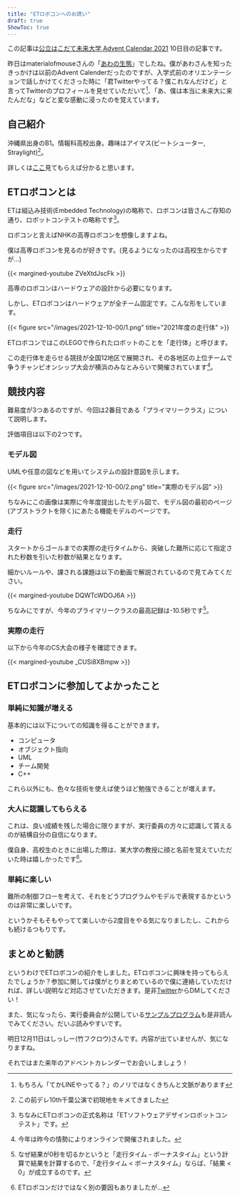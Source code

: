 ```yaml
---
title: "ETロボコンへのお誘い"
draft: true
ShowToc: true
---
```


この記事は[公立はこだて未来大学 Advent Calendar 2021](https://adventar.org/calendars/6526) 10日目の記事です。

昨日はmaterialofmouseさんの「[あわの生態](https://hackmd.io/_libYXxDTOaPbQqTgB5hEQ)」でしたね。僕があわさんを知ったきっかけは以前のAdvent Calenderだったのですが、入学式前のオリエンテーションで話しかけてくださった時に「君Twitterやってる？僕これなんだけど」と言ってTwitterのプロフィールを見せていただいて[^1]、「あ、僕は本当に未来大に来たんだな」などと変な感動に浸ったのを覚えています。

[^1]: もちろん「てかLINEやってる？」のノリではなくきちんと文脈があります

## 自己紹介

沖縄県出身のB1。情報科高校出身。趣味はアイマス(ビートシューター, Straylight)[^2]。

詳しくは[ここ](/about/)見てもらえば分かると思います。

[^2]: この前デレ10th千葉公演で初現地をキメてきました

## ETロボコンとは

ETは組込み技術(Embedded Technology)の略称で、ロボコンは皆さんご存知の通り、ロボットコンテストの略称です[^3]。

ロボコンと言えばNHKの高専ロボコンを想像しますよね。

僕は高専ロボコンを見るのが好きです。(見るようになったのは高校生からですが...)

{{< margined-youtube ZVeXtdJscFk >}}

高専のロボコンはハードウェアの設計から必要になります。

しかし、ETロボコンはハードウェアが全チーム固定です。こんな形をしています。

{{< figure src="/images/2021-12-10-00/1.png" title="2021年度の走行体" >}}

ETロボコンではこのLEGOで作られたロボットのことを「走行体」と呼びます。

この走行体を走らせる競技が全国12地区で展開され、その各地区の上位チームで争うチャンピオンシップ大会が横浜のみなとみらいで開催されています[^4]。

[^3]: ちなみにETロボコンの正式名称は「ETソフトウェアデザインロボットコンテスト」です。
[^4]: 今年は昨今の情勢によりオンラインで開催されました。

## 競技内容

難易度が3つあるのですが、今回は2番目である「プライマリークラス」について説明します。

評価項目は以下の2つです。

### モデル図

UMLや任意の図などを用いてシステムの設計意図を示します。

{{< figure src="/images/2021-12-10-00/2.png" title="実際のモデル図" >}}

ちなみにこの画像は実際に今年度提出したモデル図で、モデル図の最初のページ(アブストラクトを除く)にあたる機能モデルのページです。

### 走行

スタートからゴールまでの実際の走行タイムから、突破した難所に応じて指定された秒数を引いた秒数が結果となります。

細かいルールや、課される課題は以下の動画で解説されているので見てみてください。

{{< margined-youtube DQWTcWDOJ6A >}}

ちなみにですが、今年のプライマリークラスの最高記録は-10.5秒です[^5]。

[^5]: なぜ結果が0秒を切るかというと「走行タイム - ボーナスタイム」という計算で結果を計算するので、「走行タイム < ボーナスタイム」ならば、「結果 < 0」が成立するのです。

### 実際の走行

以下から今年のCS大会の様子を確認できます。

{{< margined-youtube _CUSi8XBmpw >}}

## ETロボコンに参加してよかったこと

### 単純に知識が増える

基本的には以下についての知識を得ることができます。

- コンピュータ
- オブジェクト指向
- UML
- チーム開発
- C++

これら以外にも、色々な技術を使えば使うほど勉強できることが増えます。

### 大人に認識してもらえる

これは、良い成績を残した場合に限りますが、実行委員の方々に認識して貰えるのが結構自分の自信になります。

僕自身、高校生のときに出場した際は、某大学の教授に顔と名前を覚えていただいた時は嬉しかったです[^6]。

[^6]: ETロボコンだけではなく別の要因もありましたが...

### 単純に楽しい

難所の制御フローを考えて、それをどうプログラムやモデルで表現するかというのは非常に楽しいです。

というかそもそもやってて楽しいから2度目をやる気になりましたし、これからも続けるつもりです。

## まとめと勧誘

というわけでETロボコンの紹介をしました。ETロボコンに興味を持ってもらえたでしょうか？参加に関しては僕がとりまとめているので僕に連絡していただければ、詳しい説明など対応させていただきます。是非[Twitter](https://twitter.com/azurata09_)からDMしてください！

また、気になったら、実行委員会が公開している[サンプルプログラム](https://github.com/ETrobocon/etrobo/blob/master/dist/sample_c4/app.c)も是非読んでみてください。だいぶ読みやすいです。

明日12月11日はしっしー(竹フクロウ)さんです。内容が出ていませんが、気になりますね。

それではまた来年のアドベントカレンダーでお会いしましょう！
